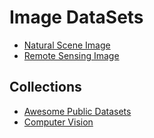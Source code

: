 # Image DataSets

- [Natural Scene Image](./nsi/index.md)
- [Remote Sensing Image](./rsi/index.md)


## Collections

- [Awesome Public Datasets](https://github.com/awesomedata/awesome-public-datasets)
- [Computer Vision](https://github.com/zhiweige/zhiweige.github.io/blob/f87ee5e8a9afd9930158f6576c675810ce3b8857/_posts/computer_vision/2015-09-24-datasets.md)
